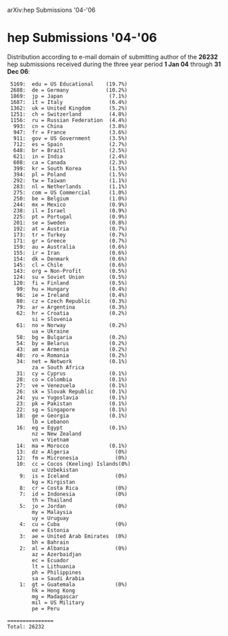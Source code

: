 arXiv:hep Submissions '04-'06

hep Submissions '04-'06
=======================

Distribution according to e-mail domain of submitting author of the
**26232** hep submissions received during the three year period **1 Jan
04** through **31 Dec 06**:

     5169:  edu = US Educational    (19.7%)
     2688:  de = Germany            (10.2%)
     1869:  jp = Japan               (7.1%)
     1687:  it = Italy               (6.4%)
     1362:  uk = United Kingdom      (5.2%)
     1251:  ch = Switzerland         (4.8%)
     1156:  ru = Russian Federation  (4.4%)
      993:  cn = China               (3.8%)
      947:  fr = France              (3.6%)
      911:  gov = US Government      (3.5%)
      712:  es = Spain               (2.7%)
      648:  br = Brazil              (2.5%)
      621:  in = India               (2.4%)
      608:  ca = Canada              (2.3%)
      399:  kr = South Korea         (1.5%)
      394:  pl = Poland              (1.5%)
      292:  tw = Taiwan              (1.1%)
      283:  nl = Netherlands         (1.1%)
      275:  com = US Commercial      (1.0%)
      250:  be = Belgium             (1.0%)
      244:  mx = Mexico              (0.9%)
      238:  il = Israel              (0.9%)
      225:  pt = Portugal            (0.9%)
      201:  se = Sweden              (0.8%)
      192:  at = Austria             (0.7%)
      173:  tr = Turkey              (0.7%)
      171:  gr = Greece              (0.7%)
      159:  au = Australia           (0.6%)
      155:  ir = Iran                (0.6%)
      154:  dk = Denmark             (0.6%)
      145:  cl = Chile               (0.6%)
      143:  org = Non-Profit         (0.5%)
      124:  su = Soviet Union        (0.5%)
      120:  fi = Finland             (0.5%)
       99:  hu = Hungary             (0.4%)
       96:  ie = Ireland             (0.4%)
       80:  cz = Czech Republic      (0.3%)
       79:  ar = Argentina           (0.3%)
       62:  hr = Croatia             (0.2%)
            si = Slovenia
       61:  no = Norway              (0.2%)
            ua = Ukraine
       58:  bg = Bulgaria            (0.2%)
       54:  by = Belarus             (0.2%)
       43:  am = Armenia             (0.2%)
       40:  ro = Romania             (0.2%)
       34:  net = Network            (0.1%)
            za = South Africa
       31:  cy = Cyprus              (0.1%)
       28:  co = Colombia            (0.1%)
       27:  ve = Venezuela           (0.1%)
       26:  sk = Slovak Republic     (0.1%)
       24:  yu = Yugoslavia          (0.1%)
       23:  pk = Pakistan            (0.1%)
       22:  sg = Singapore           (0.1%)
       18:  ge = Georgia             (0.1%)
            lb = Lebanon
       16:  eg = Egypt               (0.1%)
            nz = New Zealand
            vn = Vietnam
       14:  ma = Morocco             (0.1%)
       13:  dz = Algeria               (0%)
       12:  fm = Micronesia            (0%)
       10:  cc = Cocos (Keeling) Islands(0%)
            uz = Uzbekistan
        9:  is = Iceland               (0%)
            kg = Kirgistan
        8:  cr = Costa Rica            (0%)
        7:  id = Indonesia             (0%)
            th = Thailand
        5:  jo = Jordan                (0%)
            my = Malaysia
            uy = Uruguay
        4:  cu = Cuba                  (0%)
            ee = Estonia
        3:  ae = United Arab Emirates  (0%)
            bh = Bahrain
        2:  al = Albania               (0%)
            az = Azerbaidjan
            ec = Ecuador
            lt = Lithuania
            ph = Philippines
            sa = Saudi Arabia
        1:  gt = Guatemala             (0%)
            hk = Hong Kong
            mg = Madagascar
            mil = US Military
            pe = Peru

    ===============
    Total: 26232
